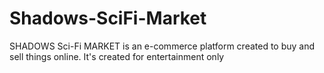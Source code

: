 # Shadows-SciFi-Market
SHADOWS Sci-Fi MARKET is an e-commerce platform created to buy and sell things online. It's created for entertainment only
